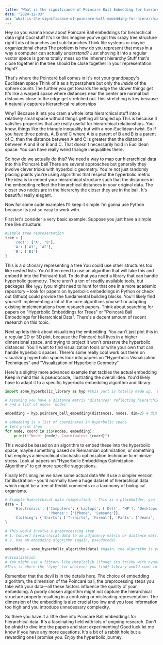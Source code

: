 ```yaml
---
title: "What is the significance of Poincare Ball Embedding for hierarchical data representation?"
date: "2024-12-03"
id: "what-is-the-significance-of-poincare-ball-embedding-for-hierarchical-data-representation"
---
```


Hey so you wanna know about Poincaré Ball embeddings for hierarchical data right  Cool stuff  It's like this imagine you've got this crazy tree structure right  Lots of branches and sub-branches  Think file systems or maybe organizational charts  The problem is how do you represent that mess in a way a computer can actually *understand*?  Just shoving it into a regular vector space is gonna totally mess up the inherent hierarchy  Stuff that's close together in the tree should be close together in your representation  Right?

That's where the Poincaré ball comes in  It's not your grandpappy's Euclidean space  Think of it as a hypersphere  but only the *inside* of the sphere counts  The further you get towards the edge the slower things get  It's like a warped space where distances near the center are normal but distances close to the edge get stretched out   This stretching is key because it naturally captures hierarchical relationships

Why? Because it lets you cram a whole lotta hierarchical stuff into a relatively small space without things getting all tangled up  This is because it satisfies properties that are really useful for hierarchical relationships. You know, things like the triangle inequality but with a non-Euclidean twist. So if you have three points, A, B and C where A is a parent of B and B is a parent of C, then the distance between A and C is greater than the distance between A and B or B and C. That doesn't necessarily hold in Euclidean space.  You can have really weird triangle inequalities there.

So how do we actually *do* this?  We need a way to map our hierarchical data into this Poincaré ball  There are several approaches but generally they involve clever tricks with hyperbolic geometry.  You're not just randomly placing points you're using algorithms that respect the hyperbolic metric  The idea is to embed your hierarchical structure such that the distances in the embedding reflect the hierarchical distances in your original data.  The closer two nodes are in the hierarchy the closer they are in the ball.  It's beautiful really elegant.

Now for some code examples  I'll keep it simple  I'm gonna use Python because its just so easy to work with.

First let's consider a very basic example. Suppose you just have a simple tree like structure:

```python
#Simple tree representation
tree = {
    'root': ['A', 'B'],
    'A': ['A1', 'A2'],
    'B': ['B1']
}
```

This is a dictionary representing a tree  You could use other structures too  like nested lists. You'd then need to use an algorithm that will take this and embed it into the Poincaré ball.  To do that you need a library that can handle hyperbolic geometry.  There aren't a ton of readily available tools, but packages like `hypy` (you might need to hunt for that one in a more academic repository – look for papers on hyperbolic embeddings in Python or check out Github) could provide the fundamental building blocks. You'll likely find yourself implementing a lot of the core algorithms yourself or adapting existing implementations from research papers.  Think about searching for papers on "Hyperbolic Embeddings for Trees" or "Poincaré Ball Embeddings for Hierarchical Data".  There's a decent amount of recent research on this topic.

Next up lets think about visualizing the embedding.  You can't just plot this in a regular 2D or 3D plot, because the Poincaré ball lives in a higher dimensional space, and trying to project it won't preserve the hyperbolic distances.  You'll want to find visualization tools  or write your own  that can handle hyperbolic spaces. There's some really cool work out there on visualizing hyperbolic spaces  look into papers on "Hyperbolic Visualization Techniques" and "Visualization of Hyperbolic Geometry".


Here's a slightly more advanced example  that tackles the actual embedding  Keep in mind this is pseudocode, illustrating the overall idea.  You'd likely have to adapt it to a specific hyperbolic embedding algorithm and library:


```python
import some_hyperbolic_library as hyp #this part is totally made up.  Find a real one!

# Assuming you have a distance matrix 'distances' reflecting hierarchical distances
# and a list of nodes 'nodes'

embedding = hyp.poincare_ball_embedding(distances, nodes, dim=2) # dim is embedding dimension

# embedding is a list of coordinates in hyperbolic space
# lets print them
for node, coord in zip(nodes, embedding):
    print(f"Node: {node}, Coordinates: {coord}")
```

This would be based on an algorithm to embed these into the hyperbolic space, maybe something based on Riemannian optimization, or something that employs a hierarchical stochastic optimization technique to minimize stress. Look at papers on "Hyperbolic Embeddings Optimization Algorithms" to get more specific suggestions.


Finally let's imagine we have some actual data  We'll use a simpler version for illustration –  you'd normally have a huge dataset of hierarchical data which might be a tree of Reddit comments or a taxonomy of biological organisms.

```python
# Example hierarchical data (simplified) - This is a placeholder, you'll use your actual data.
data = {
    'Electronics': {'Computers': {'Laptops': ['Dell', 'HP'], 'Desktops': ['Alienware', 'iBuyPower']},
                    'Phones': ['iPhone', 'Samsung']},
    'Clothing': {'Shirts': ['T-shirts', 'Formal'], 'Pants': ['Jeans', 'Chinos']}
}

# This would involve a preprocessing step
# 1. Convert hierarchical data to an adjacency matrix or distance matrix
# 2. Use an embedding algorithm (again, pseudocode)

embedding = some_hyperbolic_algorithm(data) #Again, the algorithm is your job to find

#Visualization
# You might use a library like Matplotlib (though its tricky with hyperbolic spaces) or something else...  You will need to think deeply about visualization here...
#This is where the 'hypy' (or whatever you find) library would come in...
```


Remember that the devil is in the details here. The choice of embedding algorithm, the dimension of the Poincaré ball, the preprocessing steps you take with your data—all these factors influence the quality of your embedding.  A poorly chosen algorithm might not capture the hierarchical structure properly resulting in a confusing or misleading representation. The dimension of the embedding is also crucial  too low and you lose information too high and you introduce unnecessary complexity.


So there you have it  a little dive into Poincaré Ball embeddings for hierarchical data.  It's a fascinating field with lots of ongoing research.  Don't be afraid to dive into the papers and start experimenting!  Good luck  let me know if you have any more questions.  It's a bit of a rabbit hole but a rewarding one I promise you.  Enjoy the hyperbolic journey.

